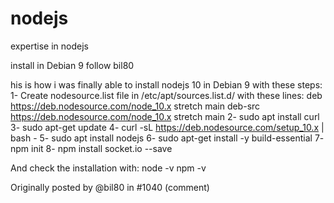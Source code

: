 # nodejs
expertise in nodejs 

install in Debian 9 follow bil80

his is how i was finally able to install nodejs 10 in Debian 9 with these steps:
1- Create nodesource.list file in /etc/apt/sources.list.d/ with these lines:
deb https://deb.nodesource.com/node_10.x stretch main
deb-src https://deb.nodesource.com/node_10.x stretch main
2- sudo apt install curl
3- sudo apt-get update
4- curl -sL https://deb.nodesource.com/setup_10.x | bash -
5- sudo apt install nodejs
6- sudo apt-get install -y build-essential
7- npm init
8- npm install socket.io --save

And check the installation with:
node -v
npm -v

Originally posted by @bil80 in #1040 (comment)
